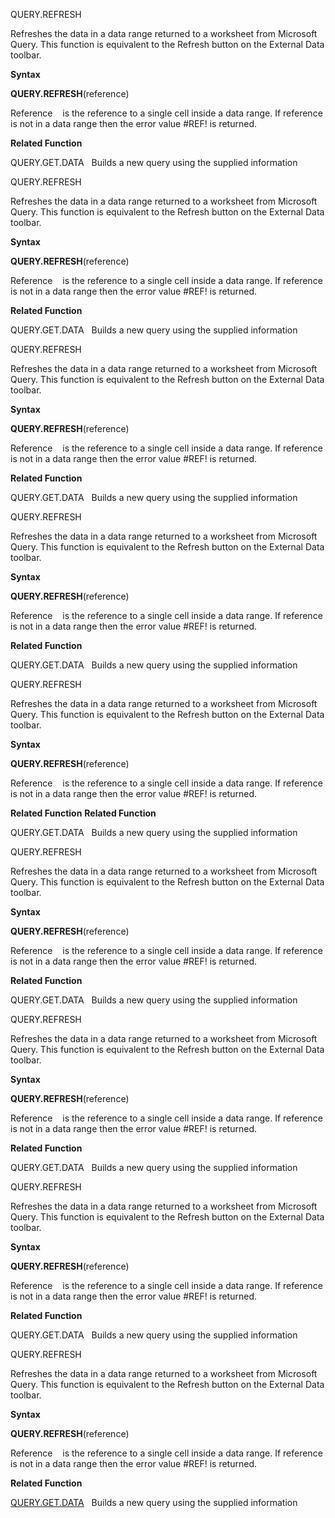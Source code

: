 QUERY.REFRESH

Refreshes the data in a data range returned to a worksheet from
Microsoft Query. This function is equivalent to the Refresh button on
the External Data toolbar.

**Syntax**

**QUERY.REFRESH**(reference)

Reference    is the reference to a single cell inside a data range. If
reference is not in a data range then the error value \#REF\! is
returned.

**Related Function**

QUERY.GET.DATA   Builds a new query using the supplied information


QUERY.REFRESH

Refreshes the data in a data range returned to a worksheet from
Microsoft Query. This function is equivalent to the Refresh button on
the External Data toolbar.

**Syntax**

**QUERY.REFRESH**(reference)

Reference    is the reference to a single cell inside a data range. If
reference is not in a data range then the error value \#REF\! is
returned.

**Related Function**

QUERY.GET.DATA   Builds a new query using the supplied information


QUERY.REFRESH

Refreshes the data in a data range returned to a worksheet from
Microsoft Query. This function is equivalent to the Refresh button on
the External Data toolbar.

**Syntax**

**QUERY.REFRESH**(reference)

Reference    is the reference to a single cell inside a data range. If
reference is not in a data range then the error value \#REF\! is
returned.

**Related Function**

QUERY.GET.DATA   Builds a new query using the supplied information


QUERY.REFRESH

Refreshes the data in a data range returned to a worksheet from
Microsoft Query. This function is equivalent to the Refresh button on
the External Data toolbar.

**Syntax**

**QUERY.REFRESH**(reference)

Reference    is the reference to a single cell inside a data range. If
reference is not in a data range then the error value \#REF\! is
returned.

**Related Function**

QUERY.GET.DATA   Builds a new query using the supplied information


QUERY.REFRESH

Refreshes the data in a data range returned to a worksheet from
Microsoft Query. This function is equivalent to the Refresh button on
the External Data toolbar.

**Syntax**

**QUERY.REFRESH**(reference)

Reference    is the reference to a single cell inside a data range. If
reference is not in a data range then the error value \#REF\! is
returned.

**Related Function**
**Related Function**

QUERY.GET.DATA   Builds a new query using the supplied information


QUERY.REFRESH

Refreshes the data in a data range returned to a worksheet from
Microsoft Query. This function is equivalent to the Refresh button on
the External Data toolbar.

**Syntax**

**QUERY.REFRESH**(reference)

Reference    is the reference to a single cell inside a data range. If
reference is not in a data range then the error value \#REF\! is
returned.

**Related Function**

QUERY.GET.DATA   Builds a new query using the supplied information


QUERY.REFRESH

Refreshes the data in a data range returned to a worksheet from
Microsoft Query. This function is equivalent to the Refresh button on
the External Data toolbar.

**Syntax**

**QUERY.REFRESH**(reference)

Reference    is the reference to a single cell inside a data range. If
reference is not in a data range then the error value \#REF\! is
returned.

**Related Function**

QUERY.GET.DATA   Builds a new query using the supplied information


QUERY.REFRESH

Refreshes the data in a data range returned to a worksheet from
Microsoft Query. This function is equivalent to the Refresh button on
the External Data toolbar.

**Syntax**

**QUERY.REFRESH**(reference)

Reference    is the reference to a single cell inside a data range. If
reference is not in a data range then the error value \#REF\! is
returned.

**Related Function**

QUERY.GET.DATA   Builds a new query using the supplied information


QUERY.REFRESH

Refreshes the data in a data range returned to a worksheet from
Microsoft Query. This function is equivalent to the Refresh button on
the External Data toolbar.

**Syntax**

**QUERY.REFRESH**(reference)

Reference    is the reference to a single cell inside a data range. If
reference is not in a data range then the error value \#REF\! is
returned.

**Related Function**

[QUERY.GET.DATA](QUERY.GET.DATA.md)   Builds a new query using the supplied information


